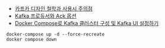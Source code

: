 <ul>
<li><a href="https://medium.com/@taesulee93/%EC%B9%B4%ED%94%84%EC%B9%B4-%EB%94%94%EC%9E%90%EC%9D%B8-%EC%B2%A0%ED%95%99%EA%B3%BC-%EC%82%AC%EC%9A%A9%EC%8B%9C-%EC%A3%BC%EC%9D%98%EC%A0%90-7b391a869c5e">카프카 디자인 철학과 사용시 주의점</a></li>
<li><a href="https://medium.com/@taesulee93/%EC%B9%B4%ED%94%84%EC%B9%B4-%ED%94%84%EB%A1%9C%EB%93%80%EC%84%9C-2495ff5dadef">Kafka 프로듀서와 Ack 옵션</a></li>
<li><a href="https://medium.com/@taesulee93/docker-compose%EB%A1%9C-kafka-%ED%81%B4%EB%9F%AC%EC%8A%A4%ED%84%B0-%EA%B5%AC%EC%84%B1-%EB%B0%8F-kafka-ui-%EC%84%A4%EC%A0%95%ED%95%98%EA%B8%B0-dc72966367ec">Docker Compose로 Kafka 클러스터 구성 및 Kafka UI 설정하기</a></li>
</ul>

```shell
docker-compose up -d --force-recreate
docker compose down
```
